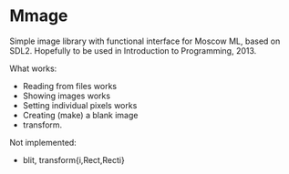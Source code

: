 Mmage
=====

Simple image library with functional interface for Moscow ML, based on
SDL2. Hopefully to be used in Introduction to Programming, 2013.


What works:
* Reading from files works
* Showing images works
* Setting individual pixels works
* Creating (make) a blank image
* transform.

Not implemented:
* blit, transform{i,Rect,Recti}

